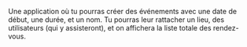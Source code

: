Une application où tu pourras créer des événements avec une date de début, une durée, et un nom. Tu pourras leur rattacher un lieu, des utilisateurs (qui y assisteront), et on affichera la liste totale des rendez-vous.